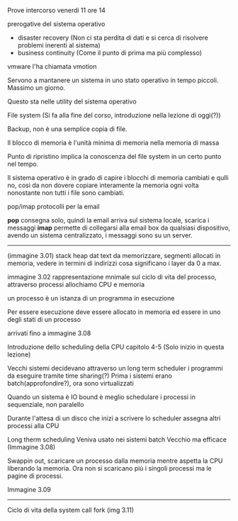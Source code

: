 Prove intercorso
venerdi 11 ore 14

prerogative del sistema operativo

- disaster recovery (Non ci sta perdita di dati e si cerca di risolvere problemi inerenti al sistema)
- business continuity (Come il punto di prima ma più complesso)

vmware l'ha chiamata vmotion

Servono a mantanere un sistema in uno stato operativo in tempo piccoli. Massimo un giorno.

Questo sta nelle utility del sistema operativo

File system (Si fa alla fine del corso, introduzione nella lezione di oggi(?))

Backup, non è una semplice copia di file.

Il blocco di memoria è l'unità minima di memoria nella memoria di massa

Punto di ripristino implica la conoscenza del file system in un certo punto nel tempo.

Il sistema operativo è in grado di capire i blocchi di memoria cambiati e qulli no, così da non dovere copiare interamente la memoria ogni volta nonostante non tutti i file sono cambiati.

pop/imap protocolli per la email

**pop** consegna solo, quindi la email arriva sul sistema locale, scarica i messaggi
**imap** permette di collegarsi alla email box da qualsiasi dispositivo, avendo un sistema centralizzato, i messaggi sono su un server.

------------------

(immagine 3.01) stack heap dat text da memorizzare, segmenti allocati in memoria, vedere in termini di indirizzi cosa significano i layer da 0 a max.

immagine 3.02 rappresentazione mnimale sul ciclo di vita del processo, attraverso  processi allochiamo CPU e memoria

un processo è un istanza di un programma in esecuzione

Per essere esecuzione deve essere allocato in memoria ed essere in uno degli stati di un processo

arrivati fino a immagine 3.08

Introduzione dello scheduling della CPU capitolo 4-5 (Solo inizio in questa lezione)

Vecchi sistemi decidevano attraverso un long term scheduler i programmi da eseguire tramite time sharing(?)
Prima i sistemi erano batch(approfondire?), ora sono virtualizzati

Quando un sistema è IO bound è meglio schedulare i processi in sequenziale, non paralello

Durante l'attesa di un disco che inizi a scrivere lo scheduler assegna altri processi alla CPU

Long therm scheduling
Veniva usato nei sistemi batch
Vecchio ma efficace
(Immagine 3.08)

Swappin out, scaricare un processo dalla memoria mentre aspetta la CPU liberando la memoria.
Ora non si scaricano più i singoli processi ma le pagine di processi.

Immagine 3.09

-----------

Ciclo di vita della system call fork (img 3.11)


